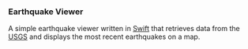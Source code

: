### Earthquake Viewer
A simple earthquake viewer written in [Swift](https://developer.apple.com/library/mac/documentation/Swift/Conceptual/Swift_Programming_Language/index.html) that retrieves data from the [USGS](http://earthquake.usgs.gov/earthquakes/feed/v1.0/geojson.php) and displays the most recent earthquakes on a map.
